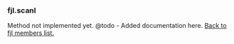 ### fjl.scanl
Method not implemented yet.
@todo - Added documentation here.
[Back to fjl members list.](#fjl-members-list)

